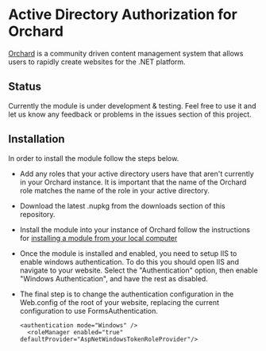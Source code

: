 # Active Directory Authorization for Orchard

[Orchard](http://www.orchardproject.net/) is a community driven content management system that allows users to rapidly create websites for the .NET platform.

## Status

Currently the module is under development & testing. Feel free to use it and let us know any feedback or problems in the issues section of this project.

## Installation

In order to install the module follow the steps below.

* Add any roles that your active directory users have that aren't currently in your Orchard instance. It is important that the name of the Orchard role matches the name of the role in your active directory.

* Download the latest .nupkg from the downloads section of this repository.

* Install the module into your instance of Orchard follow the instructions for [installing a module from your local computer](https://github.com/OrchardCMS/OrchardDoc/blob/master/Documentation/Installing-and-upgrading-modules.markdown#installing-a-module-from-your-local-computer)

* Once the module is installed and enabled, you need to setup IIS to enable windows authentication.
	To do this you should open IIS and navigate to your website. Select the "Authentication" option, then enable "Windows Authentication", and have the rest as disabled.

* The final step is to change the authentication configuration in the Web.config of the root of your website, replacing the current configuration to use FormsAuthentication.
	<pre><code>&lt;authentication mode="Windows" /&gt;
	&lt;roleManager enabled="true" defaultProvider="AspNetWindowsTokenRoleProvider"/&gt;
	</code></pre>


